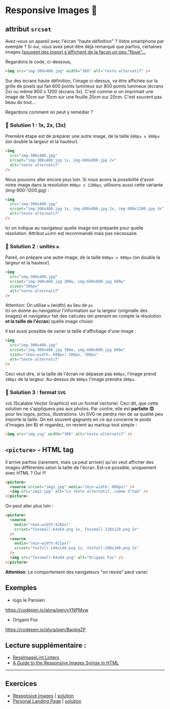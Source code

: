 # Responsive Images <span role="img" aria-label="photo">🌄</span>

## attribut `srcset`

Avez-vous un apareil avec l'écran "haute définition" ? Votre smartphone par exemple ?
Si oui, vous avex peut-être déjà remarqué que parfois, certaines images [(souvent des logos) s'affichent de la façon un peu "floue"...](https://cdpn.io/alyra/debug/vYNPMvw)

Regardons le code, ci-dessous,

```html
<img src="img-300x400.jpg" width="300" alt="texte alternatif" />
```

Sur des écrans haute définition, l'image ci-dessus, va être affichée sur la grille de pixels qui fait 600 points lumineux sur 800 points lumineux (écrans 2x) ou même 900 x 1200 (écrans 3x). C'est comme si on imprimait une image de 10cm sur 10cm sur une feuille 20cm sur 20cm. C'est souvent pas beau du tout...

Regardons comment on peut y remédier ?

### 🤔 Solution 1 : 1x, 2x, (3x)

Première étape est de préparer une autre image, de la taille `600px x 800px` (on double la largeur et la hauteur).

```html
<img
  src="img-300x400.jpg"
  srcset="img-300x400.jpg 1x, img-600x800.jpg 2x"
  alt="texte alternatif"
/>
```

Nous pouvons aller encore plus loin. Si nous avons la possibilité d'avoir notre image dans la resolution `900px x 1200px`, utilisons aussi cette variante (img-900-1200.jpg) :

```html
<img
  src="img-300x400.jpg"
  srcset="img-300x400.jpg 1x, img-600x800.jpg 2x, img-900x1200.jpg 3x"
  alt="texte alternatif"
/>
```

Ici on indique au navigateur quelle image est préparée pour quelle résolution. 
Attribut `width` est recommandé mais pas nécessaire.

### 🤔 Solution 2 : unités `w`

Pareil, on prépare une autre image, de la taille `600px x 800px` (on double la largeur et la hauteur).

```html
<img
  src="img-300x400.jpg"
  srcset="img-300x400.jpg 300w, img-600x800.jpg 600w"
  sizes="300px"
  alt="texte alternatif"
/>
```

Attention: On utilise `w` (width) au lieu de `px`  
Ici on donne au navigateur l'information sur la largeur (originalle des images) et navigateur fait des calcules (en prenant en compte la résolution <strong>et la taille de l'écran</strong>) quelle image choisir.

Il est aussi possible de varier la taille d'affichage d'une image :

```html
<img
  src="img-300x400.jpg"
  srcset="img-300x400.jpg 300w, img-600x800.jpg 600w"
  sizes="(max-width: 600px) 200px, 300px"
  alt="texte alternatif"
/>
```

Ceci veut dire, si la taille de l'écran ne dépasse pas `600px`, l'image prend `200px` de la largeur. Au-dessus de `600px` l'image prendra `300px`.

### 🤔 Solution 3 : format `SVG`

`SVG` (Scalable Vector Graphics) est un format vectoriel. Ceci dit, que cette solution ne s'appliquera pas aux photos. Par contre, elle est <b>parfaite 😍</b> pour les logos, pictos, illustrations. Un SVG ne perdra rien de sa qualité peu importe la taille. On est souvent gagnants en ce qui concerne le poids d'images (en B) et regardez, on revient au markup tout simple :

```html
<img src="img.svg" width="300" alt="texte alternatif" />
```

## `<picture>` - HTML tag

Il arrive parfois (rarement, mais ça peut arriver) qu'on veut afficher des images différentes selon la taille de l'écran. Est-ce possible, uniquement avec HTML ? Oui !!!

```html
<picture>
  <source srcset="img1.jpg" media="(min-width: 800px)" />
  <img src="img2.jpg" alt="Le texte alternatif, comme d'hab" />
</picture>
```

On peut aller plus loin :

```html
<picture>
  <source
    media="(max-width:420px)"
    srcset="foxsmall-64x64.png 1x, foxsmall-128x128.png 2x"
  />
  <source
    media="(min-width:421px)"
    srcset="foxfull-140x140.png 1x, foxfull-280x280.png 2x"
  />
  <img src="foxsmall-64x64.png" alt="Origami Fox" />
</picture>
```

**Attention**: Le comportement des navigateurs "on resize" peut varier.

## Exemples

- logo le Parisien

https://codepen.io/alyra/pen/vYNPMvw

- Origami Fox

https://codepen.io/alyra/pen/BaobgZP


## Lecture supplémentaire :

- [RespImageLint Linters](https://ausi.github.io/respimagelint/docs.html)
- [A Guide to the Responsive Images Syntax in HTML](https://css-tricks.com/a-guide-to-the-responsive-images-syntax-in-html/)

---

## Exercices

- [Responsive Images](https://codepen.io/alyra/pen/YzyOvgB) | [solution](https://codepen.io/alyra/pen/d16804479e5379fa44246c1b3ab34347)
- [Personal Landing Page](https://codepen.io/alyra/pen/WNQgyBw) | [solution](https://codepen.io/alyra/pen/b950fa9db46fd30932aadb41562dd400)
